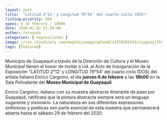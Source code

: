 ```yaml
---
layout: post
title:  "Latitud 2°12' y Longitud 79°54' del cuarto ciclo (DOS)"
listing-priority: 098
opens: 6 de febrero / 18h00
date: 2020-01-02 01:30:00
author: fernando
categories: [ exposiciones ]
image: //res.cloudinary.com/magnvs/image/upload/v1578281893/ciygnoyj7kbxrjf5epzk.jpg
tags: [featured]
---
```


Municipio de Guayaquil a través de la Dirección de Cultura y el Museo Municipal tienen el honor de invitar a Ud. al Acto de Inauguración de la Exposición "LATITUD 2°12' y LONGITUD 79°54' del cuarto ciclo (DOS) del artista italiano Enrico Cargnino, el día **jueves 6 de febrero** a las **18h00** en la Sala Polivalente del **Museo Municipal de Guayaquil**.

Enrico Cargnino, italiano con su muestra abstracta itinerante de paso por Guayaquil, ratificará que la pintura abstracta siempre será un lenguaje sugerente y visionario. La naturaleza en sus diferentes expresiones sinfónicas y poéticas son parte esencial de esta muestra que permanecerá abierta hasta el sábado 29 de febrero del 2020.
